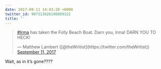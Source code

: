 ```yaml
---
date: 2017-09-11 14:43:20 +0000
twitter_id: 907313626196869122
title: ''
---
```


<blockquote class="twitter-tweet"><p lang="en" dir="ltr"><a href="https://twitter.com/hashtag/Irma?src=hash&amp;ref_src=twsrc%5Etfw">#Irma</a> has taken the Folly Beach Boat. Darn you, Irma! DARN YOU TO HECK!</p>&mdash; Matthew Lambert ([@theWritist](https://twitter.com/theWritist)) <a href="https://twitter.com/theWritist/status/907311668396355584?ref_src=twsrc%5Etfw">September 11, 2017</a></blockquote>
<script async src="https://platform.twitter.com/widgets.js" charset="utf-8"></script>

Wait, as in it’s gone????
